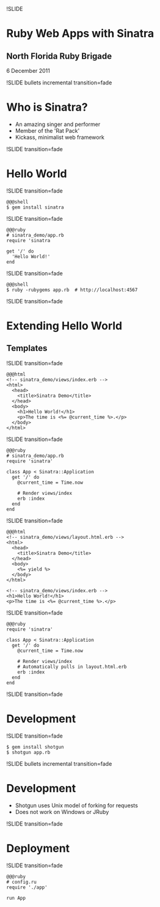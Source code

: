 !SLIDE
# Ruby Web Apps with Sinatra
## North Florida Ruby Brigade
6 December 2011

!SLIDE bullets incremental transition=fade
# Who is Sinatra?

* An amazing singer and performer
* Member of the 'Rat Pack'
* Kickass, minimalist web framework

!SLIDE transition=fade
# Hello World

!SLIDE transition=fade

    @@@shell
    $ gem install sinatra

!SLIDE transition=fade

    @@@ruby
    # sinatra_demo/app.rb
    require 'sinatra
    
    get '/' do
      'Hello World!'
    end
    
!SLIDE transition=fade

    @@@shell
    $ ruby -rubygems app.rb  # http://localhost:4567

!SLIDE transition=fade
# Extending Hello World
## Templates

!SLIDE transition=fade

    @@@html
    <!-- sinatra_demo/views/index.erb -->
    <html>
      <head>
        <title>Sinatra Demo</title>
      </head>
      <body>
        <h1>Hello World!</h1>
        <p>The time is <%= @current_time %>.</p>
      </body>
    </html>
    
!SLIDE transition=fade

    @@@ruby
    # sinatra_demo/app.rb
    require 'sinatra'
    
    class App < Sinatra::Application
      get '/' do
        @current_time = Time.now
      
        # Render views/index
        erb :index
      end
    end
    
!SLIDE transition=fade
  
    @@@html
    <!-- sinatra_demo/views/layout.html.erb -->
    <html>
      <head>
        <title>Sinatra Demo</title>
      </head>
      <body>
        <%= yield %>
      </body>
    </html>
    
    <!-- sinatra_demo/views/index.erb -->
    <h1>Hello World!</h1>
    <p>The time is <%= @current_time %>.</p>
    
!SLIDE transition=fade

    @@@ruby
    require 'sinatra'
    
    class App < Sinatra::Application
      get '/' do
        @current_time = Time.now
      
        # Render views/index
        # Automatically pulls in layout.html.erb
        erb :index
      end
    end
    
!SLIDE transition=fade
# Development

!SLIDE transition=fade

    $ gem install shotgun
    $ shotgun app.rb
    
!SLIDE bullets incremental transition=fade
# Development

* Shotgun uses Unix model of forking for requests
* Does not work on Windows or JRuby

!SLIDE transition=fade
# Deployment

!SLIDE transition=fade

    @@@ruby
    # config.ru
    require './app'
    
    run App
    

    